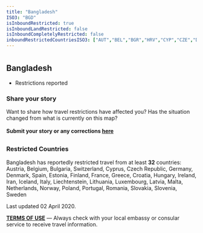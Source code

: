 ```yaml
---
title: "Bangladesh"
ISO3: "BGD"
isInboundRestricted: true
isInboundLandRestricted: false
isInboundCompletelyRestricted: false
inboundRestrictedCountriesISO3: ["AUT","BEL","BGR","HRV","CYP","CZE","DNK","EST","FIN","FRA","DEU","GRC","HUN","ISL","IRN","IRL","ITA","LVA","LIE","LTU","LUX","MLT","NLD","NOR","POL","PRT","ROU","SVK","SVN","ESP","SWE","CHE"]
---
```


# <h2 class="ModalContent__Header">Bangladesh</h2>

* <div class="Badge ModalContent__Badge--PartialRestrictions">Restrictions reported</div>

<h3 class="ModalContent__SubHeader">Share your story</h3>
<p>Want to share how travel restrictions have affected you? Has the situation changed from what is currently on this map? <br/><br/><strong>Submit your story or any corrections <a href="https://forms.gle/9WuvQPAHg4ReRZLN6" target="_blank" rel="noopener noreferrer">here</a></strong></p>

## <h3 class="ModalContent__SubHeader">Restricted Countries</h3>
<p>Bangladesh has reportedly restricted travel from at least <strong>32</strong> countries: Austria, Belgium, Bulgaria, Switzerland, Cyprus, Czech Republic, Germany, Denmark, Spain, Estonia, Finland, France, Greece, Croatia, Hungary, Ireland, Iran, Iceland, Italy, Liechtenstein, Lithuania, Luxembourg, Latvia, Malta, Netherlands, Norway, Poland, Portugal, Romania, Slovakia, Slovenia, Sweden</p>

<p>Last updated 02 April 2020.</p>
<p><strong><a href="https://restrictedtravelmap.com/terms" target="_blank" rel="noopener noreferrer">TERMS OF USE</a></strong> — Always check with your local embassy or consular service to receive travel information.</p>
